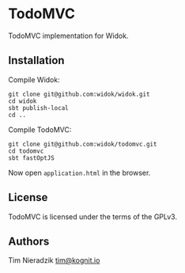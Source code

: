 # TodoMVC
TodoMVC implementation for Widok.

## Installation
Compile Widok:

```
git clone git@github.com:widok/widok.git
cd widok
sbt publish-local
cd ..
```

Compile TodoMVC:
```
git clone git@github.com:widok/todomvc.git
cd todomvc
sbt fastOptJS
```

Now open ``application.html`` in the browser.

## License
TodoMVC is licensed under the terms of the GPLv3.

## Authors
Tim Nieradzik <tim@kognit.io>